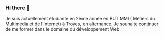 ### Hi there 👋

<!--
**Wysath/Wysath** is a ✨ _special_ ✨ repository because its `README.md` (this file) appears on your GitHub profile.

Here are some ideas to get you started:

- 🔭 I’m currently working on ...
- 🌱 I’m currently learning ...
- 👯 I’m looking to collaborate on ...
- 🤔 I’m looking for help with ...
- 💬 Ask me about ...
- 📫 How to reach me: ...
- 😄 Pronouns: ...
- ⚡ Fun fact: ...
-->

Je suis actuellement étudiante en 2ème année en BUT MMI ( Métiers du Multimédia et de l'Internet) à Troyes, en alternance. Je souhaite continuer de me former dans le domaine du développement Web.

